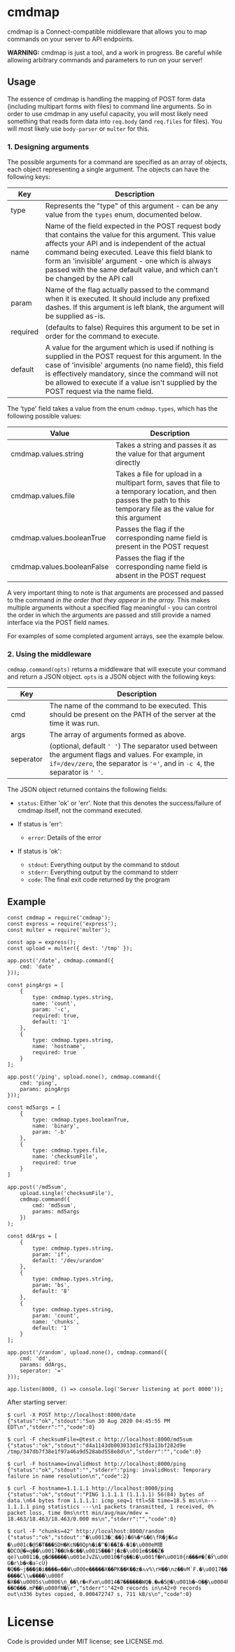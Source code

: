 # cmdmap

cmdmap is a Connect-compatible middleware that allows you to map commands on your server to API endpoints.

**WARNING:** cmdmap is just a tool, and a work in progress. Be careful while allowing arbitrary commands and parameters to run on your server!

## Usage

The essence of cmdmap is handling the mapping of POST form data (including multipart forms with files) to command line arguments. So in order to use cmdmap in any useful capacity, you will most likely need something that reads form data into `req.body` (and `req.files` for files). You will most likely use `body-parser` or `multer` for this.

### 1. Designing arguments

The possible arguments for a command are specified as an array of objects, each object representing a single argument. The objects can have the following keys:

|Key            |Description               |
|---------------|--------------------------|
|type           |Represents the "type" of this argument - can be any value from the `types` enum, documented below.|
|name           |Name of the field expected in the POST request body that contains the value for this argument. This value affects your API and is independent of the actual command being executed. Leave this field blank to form an 'invisible' argument - one which is always passed with the same default value, and which can't be changed by the API call|
|param          |Name of the flag actually passed to the command when it is executed. It should include any prefixed dashes. If this argument is left blank, the argument will be supplied as-is.|
|required       |(defaults to false) Requires this argument to be set in order for the command to execute.|
|default        |A value for the argument which is used if nothing is supplied in the POST request for this argument. In the case of 'invisible' arguments (no name field), this field is effectively mandatory, since the command will not be allowed to execute if a value isn't supplied by the POST request via the name field.|

The 'type' field takes a value from the enum `cmdmap.types`, which has the following possible values:

|Value                |Description               |
|---------------------|--------------------------|
|cmdmap.values.string      |Takes a string and passes it as the value for that argument directly|
|cmdmap.values.file        |Takes a file for upload in a multipart form, saves that file to a temporary location, and then passes the path to this temporary file as the value for this argument|
|cmdmap.values.booleanTrue |Passes the flag if the corresponding name field is present in the POST request|
|cmdmap.values.booleanFalse|Passes the flag if the corresponding name field is absent in the POST request|

A very important thing to note is that arguments are processed and passed to the command _in the order that they appear in the array._ This makes multiple arguments without a specified flag meaningful - you can control the order in which the arguments are passed and still provide a named interface via the POST field names.

For examples of some completed argument arrays, see the example below.

### 2. Using the middleware

`cmdmap.command(opts)` returns a middleware that will execute your command and return a JSON object. `opts` is a JSON object with the following keys:

|Key            |Description           |
|---------------|----------------------|
| cmd           | The name of the command to be executed. This should be present on the PATH of the server at the time it was run.|
| args          | The array of arguments formed as above.|
| seperator     | (optional, default `' '`) The separator used between the argument flags and values. For example, in `if=/dev/zero`, the separator is `'='`, and in `-c 4`, the separator is `' '`.|

The JSON object returned contains the following fields:

* `status`: Either 'ok' or 'err'. Note that this denotes the success/failure of cmdmap itself, not the command executed.

* If status is 'err':
    * `error`: Details of the error

* If status is 'ok':
    * `stdout`: Everything output by the command to stdout
    * `stderr`: Everything output by the command to stderr
    * `code`: The final exit code returned by the program

## Example

    const cmdmap = require('cmdmap');
    const express = require('express');
    const multer = require('multer');

    const app = express();
    const upload = multer({ dest: '/tmp' });

    app.post('/date', cmdmap.command({
        cmd: 'date'
    }));

    const pingArgs = [
        {
            type: cmdmap.types.string,
            name: 'count',
            param: '-c',
            required: true,
            default: '1'
        },
        {
            type: cmdmap.types.string,
            name: 'hostname',
            required: true
        }
    ];

    app.post('/ping', upload.none(), cmdmap.command({
        cmd: 'ping',
        params: pingArgs
    }));

    const md5args = [
        {
            type: cmdmap.types.booleanTrue,
            name: 'binary',
            param: '-b'
        },
        {
            type: cmdmap.types.file,
            name: 'checksumFile',
            required: true
        }
    ]

    app.post('/md5sum',
        upload.single('checksumFile'),
        cmdmap.command({
            cmd: 'md5sum',
            params: md5args
        })
    );

    const ddArgs = [
        {
            type: cmdmap.types.string,
            param: 'if',
            default: '/dev/urandom'
        },
        {
            type: cmdmap.types.string,
            param: 'bs',
            default: '8'
        },
        {
            type: cmdmap.types.string,
            param: 'count',
            name: 'chunks',
            default: '1'
        }
    ];

    app.post('/random', upload.none(), cmdmap.command({
        cmd: 'dd',
        params: ddArgs,
        seperator: '='
    }));

    app.listen(8000, () => console.log('Server listening at port 8000'));

After starting server:

    $ curl -X POST http://localhost:8000/date                             
    {"status":"ok","stdout":"Sun 30 Aug 2020 04:45:55 PM EDT\n","stderr":"","code":0}

    $ curl -F checksumFile=@test.c http://localhost:8000/md5sum
    {"status":"ok","stdout":"d4a1143db003033d1cf93a13bf282d9e  /tmp/347db7f38e1f97a46a9d528abd558e8d\n","stderr":"","code":0}

    $ curl -F hostname=invalidHost http://localhost:8000/ping
    {"status":"ok","stdout":"","stderr":"ping: invalidHost: Temporary failure in name resolution\n","code":2}

    $ curl -F hostname=1.1.1.1 http://localhost:8000/ping
    {"status":"ok","stdout":"PING 1.1.1.1 (1.1.1.1) 56(84) bytes of data.\n64 bytes from 1.1.1.1: icmp_seq=1 ttl=58 time=18.5 ms\n\n--- 1.1.1.1 ping statistics ---\n1 packets transmitted, 1 received, 0% packet loss, time 0ms\nrtt min/avg/max/mdev = 18.463/18.463/18.463/0.000 ms\n","stderr":"","code":0}
    
    $ curl -F "chunks=42" http://localhost:8000/random 
    {"status":"ok","stdout":"�\u0013�߭��})�6%�*&�6\fR�j�&ɷ �\u001c�@S�T���SDH�KcN�0Qp%�i�̿�)��I�-�1�\u000eM墺�DCO@�=q��\u0017��Uk�c��\u0015���?j�z�\u001e�$��Z� qe)\u0011�,g�d�����\u001eJvZ&\u0010�fq��i�\u001f�H\u0010{n���#�[�Ӳ\u0003� G�r\b�<�aۗ-cU}�Q��~j���$�i����ܗ��W\u000e�����X��PK��K��z�ԉv%\rH��\nz��vM`F.�\u0017��ʟ�\u0011�\u0000�\t��R�NhAk��<�o�W�,ge}����C\\w����\u000f �X��\u0005s\u0006\n_��\r�<Fxm\u0014�7������WQ�.�w�5@�\u001b�~O�̰�\u0004P\u0002\u001d�pV!��O���.mP��\u000fN�\r","stderr":"42+0 records in\n42+0 records out\n336 bytes copied, 0.000472747 s, 711 kB/s\n","code":0}


# License

Code is provided under MIT license; see LICENSE.md.
